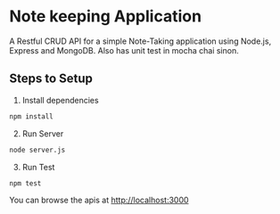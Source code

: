 # Note keeping Application

A Restful CRUD API for a simple Note-Taking application using Node.js, Express and MongoDB. Also has unit test in mocha chai sinon.

## Steps to Setup

1. Install dependencies

```bash
npm install
```

2. Run Server

```bash
node server.js
```

3. Run Test

```bash
npm test
```

You can browse the apis at <http://localhost:3000>
